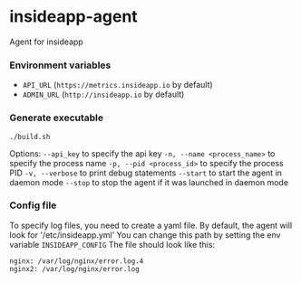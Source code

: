 # insideapp-agent
Agent for insideapp

### Environment variables
* `API_URL` (`https://metrics.insideapp.io` by default)
* `ADMIN_URL` (`http://insideapp.io` by default)

### Generate executable

`./build.sh`

Options:
`--api_key` to specify the api key
`-n, --name <process_name>` to specify the process name
`-p, --pid <process_id>` to specify the process PID
`-v, --verbose` to print debug statements
`--start` to start the agent in daemon mode
`--stop` to stop the agent if it was launched in daemon mode

### Config file
To specify log files, you need to create a yaml file.
By default, the agent will look for '/etc/insideapp.yml'
You can change this path by setting the env variable `INSIDEAPP_CONFIG`
The file should look like this:

```
nginx: /var/log/nginx/error.log.4
nginx2: /var/log/nginx/error.log
```
